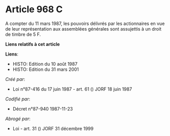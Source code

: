 # Article 968 C

A compter du 11 mars 1987, les pouvoirs délivrés par les actionnaires en vue de leur représentation aux assemblées générales
sont assujettis à un droit de timbre de 5 F.

**Liens relatifs à cet article**

**Liens**:

  - HISTO: Edition du 10 août 1987
  - HISTO: Edition du 31 mars 2001

_Créé par_:

  - Loi n°87-416 du 17 juin 1987 - art. 61 () JORF 18 juin 1987

_Codifié par_:

  - Décret n°87-940 1987-11-23

_Abrogé par_:

  - Loi - art. 31 () JORF 31 décembre 1999
